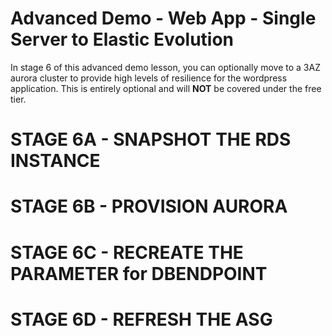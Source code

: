 # Advanced Demo - Web App - Single Server to Elastic Evolution

In stage 6 of this advanced demo lesson, you can optionally move to a 3AZ aurora cluster to provide high levels of resilience for the wordpress application. This is entirely optional and will **NOT** be covered under the free tier.

# STAGE 6A - SNAPSHOT THE RDS INSTANCE

# STAGE 6B - PROVISION AURORA

# STAGE 6C - RECREATE THE PARAMETER for DBENDPOINT

# STAGE 6D - REFRESH THE ASG

